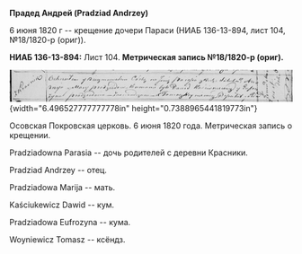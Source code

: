 **Прадед Андрей (Pradziad Andrzey)**

6 июня 1820 г -- крещение дочери Параси (НИАБ 136-13-894, лист 104,
№18/1820-р (ориг)).

**НИАБ 136-13-894:** Лист 104. **Метрическая запись №18/1820-р (ориг).**

![](./media/14ebab97f79a3385749e94cee0b80971d1a9b5c8.png){width="6.496527777777778in"
height="0.7388965441819773in"}

Осовская Покровская церковь. 6 июня 1820 года. Метрическая запись о
крещении.

Pradziadowna Parasia -- дочь родителей с деревни Красники.

Pradziad Andrzey -- отец.

Pradziadowa Marija -- мать.

Kaściukewicz Dawid -- кум.

Pradziadowa Eufrozyna -- кума.

Woyniewicz Tomasz -- ксёндз.
